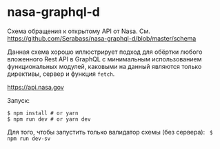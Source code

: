 # nasa-graphql-d

Схема обращения к открытому API от Nasa. См. https://github.com/Serabass/nasa-graphql-d/blob/master/schema

Данная схема хорошо иллюстрирует подход для обёртки любого вложенного Rest API в GraphQL
с минимальным использованием функциональных модулей, каковыми на данный являются только
директивы, сервер и функция `fetch`.

https://api.nasa.gov

Запуск: 
```
$ npm install # or yarn
$ npm run dev # or yarn dev
```

Для того, чтобы запустить только валидатор схемы (без сервера):
` $ npm run dev-sv`
